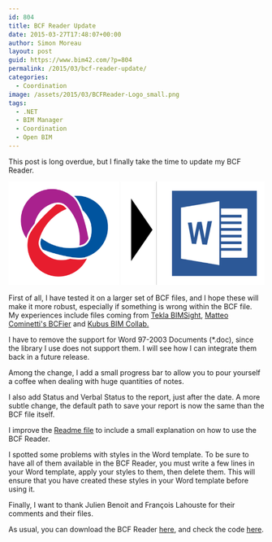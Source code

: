 ```yaml
---
id: 804
title: BCF Reader Update
date: 2015-03-27T17:48:07+00:00
author: Simon Moreau
layout: post
guid: https://www.bim42.com/?p=804
permalink: /2015/03/bcf-reader-update/
categories:
  - Coordination
image: /assets/2015/03/BCFReader-Logo_small.png
tags:
  - .NET
  - BIM Manager
  - Coordination
  - Open BIM
---
```

This post is long overdue, but I finally take the time to update my BCF Reader.

![BCFReader-Logo_small](/assets/2015/03/BCFReader-Logo_small.png)

First of all, I have tested it on a larger set of BCF files, and I hope these will make it more robust, especially if something is wrong within the BCF file. My experiences include files coming from [Tekla BIMSight](http://www.teklabimsight.com/), [Matteo Cominetti's BCFier](http://matteocominetti.com/bcfier/) and [Kubus BIM Collab.](http://www.bimcollab.com/en/default.aspx)

I have to remove the support for Word 97-2003 Documents (*.doc), since the library I use does not support them. I will see how I can integrate them back in a future release.

Among the change, I add a small progress bar to allow you to pour yourself a coffee when dealing with huge quantities of notes.

I also add Status and Verbal Status to the report, just after the date. A more subtle change, the default path to save your report is now the same than the BCF file itself.

I improve the [Readme file](https://bitbucket.org/simonmoreau/bcfreader/overview) to include a small explanation on how to use the BCF Reader.

I spotted some problems with styles in the Word template. To be sure to have all of them available in the BCF Reader, you must write a few lines in your Word template, apply your styles to them, then delete them. This will ensure that you have created these styles in your Word template before using it.

Finally, I want to thank Julien Benoit and François Lahouste for their comments and their files.

As usual, you can download the BCF Reader [here](https://bitbucket.org/simonmoreau/bcfreader/downloads/BCFReader.exe), and check the code [here](https://bitbucket.org/simonmoreau/bcfreader/overview).